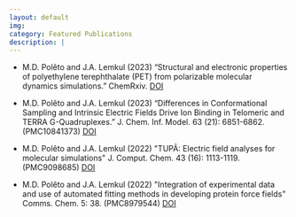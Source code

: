 ```yaml
---
layout: default
img:
category: Featured Publications
description: |
---
```


* M.D. Polêto and J.A. Lemkul (2023) “Structural and electronic properties of polyethylene terephthalate (PET) from polarizable molecular dynamics simulations.” ChemRxiv. [DOI](https://dx.doi.org/10.26434/chemrxiv-2024-dwhb8)

* M.D. Polêto and J.A. Lemkul (2023) “Differences in Conformational Sampling and Intrinsic Electric Fields Drive Ion Binding in Telomeric and TERRA G-Quadruplexes.” J. Chem. Inf. Model. 63 (21): 6851-6862. (PMC10841373) [DOI](https://dx.doi.org/10.1021/acs.jcim.3c01305)

* M.D. Polêto and J.A. Lemkul (2022) "TUPÃ: Electric field analyses for molecular simulations" J. Comput. Chem. 43 (16): 1113-1119.  (PMC9098685) [DOI](https://dx.doi.org/10.1002/jcc.26873)

* M.D. Polêto and J.A. Lemkul (2022) "Integration of experimental data and use of automated fitting methods in developing protein force fields" Comms. Chem. 5: 38. (PMC8979544) [DOI](https://doi.org/10.1038/s42004-022-00653-z)
